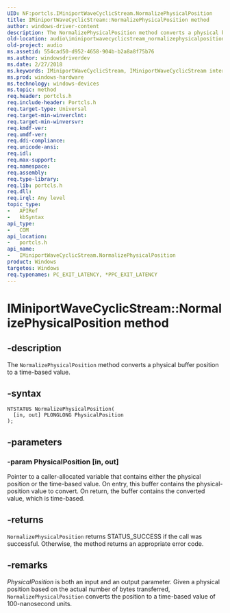 ```yaml
---
UID: NF:portcls.IMiniportWaveCyclicStream.NormalizePhysicalPosition
title: IMiniportWaveCyclicStream::NormalizePhysicalPosition method
author: windows-driver-content
description: The NormalizePhysicalPosition method converts a physical buffer position to a time-based value.
old-location: audio\iminiportwavecyclicstream_normalizephysicalposition.htm
old-project: audio
ms.assetid: 554cad50-d952-4658-904b-b2a8a8f75b76
ms.author: windowsdriverdev
ms.date: 2/27/2018
ms.keywords: IMiniportWaveCyclicStream, IMiniportWaveCyclicStream interface [Audio Devices], NormalizePhysicalPosition method, IMiniportWaveCyclicStream::NormalizePhysicalPosition, NormalizePhysicalPosition method [Audio Devices], NormalizePhysicalPosition method [Audio Devices], IMiniportWaveCyclicStream interface, NormalizePhysicalPosition,IMiniportWaveCyclicStream.NormalizePhysicalPosition, audio.iminiportwavecyclicstream_normalizephysicalposition, audmp-routines_a1b6d530-8199-4c5d-87ee-8f00d60436b0.xml, portcls/IMiniportWaveCyclicStream::NormalizePhysicalPosition
ms.prod: windows-hardware
ms.technology: windows-devices
ms.topic: method
req.header: portcls.h
req.include-header: Portcls.h
req.target-type: Universal
req.target-min-winverclnt: 
req.target-min-winversvr: 
req.kmdf-ver: 
req.umdf-ver: 
req.ddi-compliance: 
req.unicode-ansi: 
req.idl: 
req.max-support: 
req.namespace: 
req.assembly: 
req.type-library: 
req.lib: portcls.h
req.dll: 
req.irql: Any level
topic_type:
-	APIRef
-	kbSyntax
api_type:
-	COM
api_location:
-	portcls.h
api_name:
-	IMiniportWaveCyclicStream.NormalizePhysicalPosition
product: Windows
targetos: Windows
req.typenames: PC_EXIT_LATENCY, *PPC_EXIT_LATENCY
---
```


# IMiniportWaveCyclicStream::NormalizePhysicalPosition method


## -description


The <code>NormalizePhysicalPosition</code> method converts a physical buffer position to a time-based value.


## -syntax


````
NTSTATUS NormalizePhysicalPosition(
  [in, out] PLONGLONG PhysicalPosition
);
````


## -parameters




### -param PhysicalPosition [in, out]

Pointer to a caller-allocated variable that contains either the physical position or the time-based value. On entry, this buffer contains the physical-position value to convert. On return, the buffer contains the converted value, which is time-based.


## -returns



<code>NormalizePhysicalPosition</code> returns STATUS_SUCCESS if the call was successful. Otherwise, the method returns an appropriate error code.




## -remarks



<i>PhysicalPosition</i> is both an input and an output parameter. Given a physical position based on the actual number of bytes transferred, <code>NormalizePhysicalPosition</code> converts the position to a time-based value of 100-nanosecond units.



